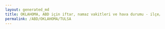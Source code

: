 ```yaml
---
layout: generated_md
title: OKLAHOMA, ABD için iftar, namaz vakitleri ve hava durumu - ilçe/eyalet seç
permalink: /ABD/OKLAHOMA/TULSA
---
```


<script type="text/javascript">
  var country = ABD;
  var city = OKLAHOMA;
  var state = TULSA;
  var lat = 72;
  var lon = 21;
</script>
